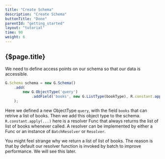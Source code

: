 ```yaml
---
title: "Create Schema"
description: "Create Schema"
buttonTitle: "Done"
parentId: "getting_started"
layout: "tutorial"
time: 90
weight: 6
---
```


## {$page.title}

We need to define access points on our schema so that our data is accessible.

```javascript
G.Schema schema = new G.Schema()
    .add(
        new G.ObjectType('query')
            .addField('books', new G.ListType(bookType), R.constant.apply(new List<Object>{ books }))
    );
```

Here we defined a new ObjectType `query`, with the field `books` that can retrive a list of books. Then we add this object type to the schema. `R.constant.apply(...)` here is a resolver Func that always returns the list of list of books whenever called. A resolver can be implemented by either a Func or an instance of `BatchResolver` or `Resolver`.

You might feel strange why we return a list of list of books. The reason is that by default our resolver function is invoked by batch to improve performance. We will see this later.

